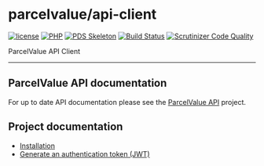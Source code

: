 # parcelvalue/api-client

[![license](https://img.shields.io/github/license/parcelvalue/api-client.svg)](https://github.com/parcelvalue/api-client)
[![PHP](https://img.shields.io/packagist/php-v/parcelvalue/api-client.svg)](https://www.php.net)
[![PDS Skeleton](https://img.shields.io/badge/pds-skeleton-blue.svg)](https://github.com/php-pds/skeleton)
[![Build Status](https://travis-ci.org/parcelvalue/api-client.svg)](https://travis-ci.org/parcelvalue/api-client)
[![Scrutinizer Code Quality](https://scrutinizer-ci.com/g/parcelvalue/api-client/badges/quality-score.png)](https://scrutinizer-ci.com/g/parcelvalue/api-client/)

ParcelValue API Client

---

## ParcelValue API documentation
For up to date API documentation please see the [ParcelValue API](https://github.com/parcelvalue/api) project.

## Project documentation
* [Installation](docs/Installation.md)
* [Generate an authentication token (JWT)](docs/GenerateAuthenticationToken.md)
